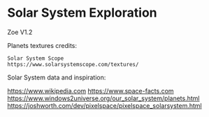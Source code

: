 # Solar System Exploration

Zoe V1.2

Planets textures credits:

	Solar System Scope
	https://www.solarsystemscope.com/textures/

Solar System data and inspiration:

https://www.wikipedia.com
https://www.space-facts.com
https://www.windows2universe.org/our_solar_system/planets.html
https://joshworth.com/dev/pixelspace/pixelspace_solarsystem.html 

